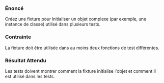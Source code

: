 ### Énoncé

Créez une fixture pour initialiser un objet complexe (par exemple, une instance de classe) utilisé dans plusieurs tests.

### Contrainte

La fixture doit être utilisée dans au moins deux fonctions de test différentes.

### Résultat Attendu

Les tests doivent montrer comment la fixture initialise l'objet et comment il est utilisé dans les tests.